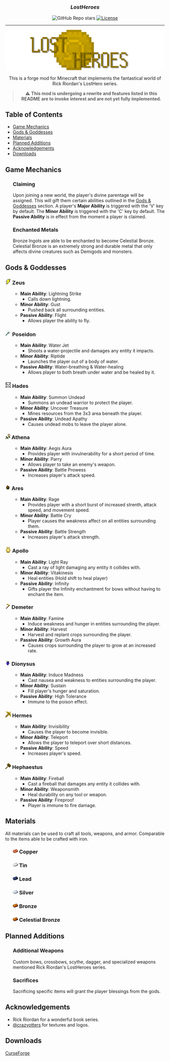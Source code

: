 <h3 align="center"><i><b>LostHeroes</i></b></h3>

<div align="center">

![GitHub Repo stars](https://img.shields.io/github/stars/walterlivingston/LostHeroes)
[![License](https://img.shields.io/badge/license-MIT-blue.svg)](/LICENSE)

</div>

---

<div align="center">

![LostHeroes Logo](https://github.com/TheGreenOne/LostHeroes/blob/1.16.5/src/main/resources/logo.png?raw=true)

This is a forge mod for Minecraft that implements the fantastical world of Rick Riordan's LostHero series.

> :warning: **This mod is undergoing a rewrite and features listed in this README are to invoke interest and are not yet fully implemented.**

</div>

## Table of Contents

- [Game Mechanics](#game_mechanics)
- [Gods & Goddesses](#gods_goddesses)
- [Materials](#materials)
- [Planned Additions](#planned_additions)
- [Acknowledgements](#acknowledgements)
- [Downloads](#downloads)

## Game Mechanics <a name = "game_mechanics"></a>

<ul>

### Claiming

Upon joining a new world, the player's divine parentage will be assigned. This will gift them certain abilities outlined in the [Gods & Goddesses](#gods_goddesses) section. A player's **Major Ability** is triggered with the 'V' key by default. The **Minor Ability** is triggered with the 'C' key by default.  The **Passive Ability** is in effect from the moment a player is claimed.

### Enchanted Metals

Bronze Ingots are able to be enchanted to become Celestial Bronze. Celestial Bronze is an extremely strong and durable metal that only affects divine creatures such as Demigods and monsters.

</ul>

## Gods & Goddesses <a name = "gods_goddesses"></a>

### ![Zeus](https://github.com/walterlivingston/LostHeroes/blob/main/src/main/resources/assets/lostheroes/textures/mob_effect/blessing_of_zeus.png?raw=true) Zeus

<ul>
  
- **Main Ability**: Lightning Strike
  - Calls down lightning.
- **Minor Ability**: Gust
  - Pushed back all surrounding entities.
- **Passive Ability**: Flight
  - Allows player the ability to fly.

</ul>

### ![Poseidon](https://github.com/walterlivingston/LostHeroes/blob/main/src/main/resources/assets/lostheroes/textures/mob_effect/blessing_of_poseidon.png?raw=true) Poseidon

<ul>
  
- **Main Ability**: Water Jet
  - Shoots a water-projectile and damages any entity it impacts.
- **Minor Ability**: Riptide
  - Launches the player out of a body of water.
- **Passive Ability**: Water-breathing & Water-healing
  - Allows player to both breath under water and be healed by it.

</ul>

### ![Hades](https://github.com/walterlivingston/LostHeroes/blob/main/src/main/resources/assets/lostheroes/textures/mob_effect/blessing_of_hades.png?raw=true) Hades

<ul>
  
- **Main Ability**: Summon Undead
  - Summons an undead warrior to protect the player.
- **Minor Ability**: Uncover Treasure
  - Mines resources from the 3x3 area beneath the player.
- **Passive Ability**: Undead Apathy
  - Causes undead mobs to leave the player alone.

</ul>

### ![Athena](https://github.com/walterlivingston/LostHeroes/blob/main/src/main/resources/assets/lostheroes/textures/mob_effect/blessing_of_athena.png?raw=true) Athena

<ul>
  
- **Main Ability**: Aegis Aura
  - Provides player with invulnerability for a short period of time.
- **Minor Ability**: Parry
  - Allows player to take an enemy's weapon.
- **Passive Ability**: Battle Prowess
  - Increases player's attack speed.

</ul>

### ![Ares](https://github.com/walterlivingston/LostHeroes/blob/main/src/main/resources/assets/lostheroes/textures/mob_effect/blessing_of_ares.png?raw=true) Ares

<ul>
  
- **Main Ability**: Rage
  - Provides player with a short burst of increased strenth, attack speed, and movement speed.
- **Minor Ability**: Battle Cry
  - Player causes the weakness affect on all entities surrounding them.
- **Passive Ability**: Battle Strength
  - Increases player's attack strength.

</ul>

### ![Apollo](https://github.com/walterlivingston/LostHeroes/blob/main/src/main/resources/assets/lostheroes/textures/mob_effect/blessing_of_apollo.png?raw=true) Apollo

<ul>
  
- **Main Ability**: Light Ray
  - Cast a ray of light damaging any entity it collides with.
- **Minor Ability**: Vitakinesis
  - Heal entities (Hold shift to heal player)
- **Passive Ability**: Infinity
  - Gifts player the Infinity enchantment for bows without having to enchant the item.

</ul>

### ![Demeter](https://github.com/walterlivingston/LostHeroes/blob/main/src/main/resources/assets/lostheroes/textures/mob_effect/blessing_of_demeter.png?raw=true) Demeter

<ul>
  
- **Main Ability**: Famine
  - Induce weakness and hunger in entities surrounding the player.
- **Minor Ability**: Harvest
  - Harvest and replant crops surrounding the player.
- **Passive Ability**: Growth Aura
  - Causes crops surrounding the player to grow at an increased rate.

</ul>

### ![Dionysus](https://github.com/walterlivingston/LostHeroes/blob/main/src/main/resources/assets/lostheroes/textures/mob_effect/blessing_of_dionysus.png?raw=true) Dionysus

<ul>
  
- **Main Ability**: Induce Madness
  - Cast nausea and weakness to entities surrounding the player.
- **Minor Ability**: Sustain
  - Fill player's hunger and saturation.
- **Passive Ability**: High Tolerance
  - Immune to the poison effect.

</ul>

### ![Hermes](https://github.com/walterlivingston/LostHeroes/blob/main/src/main/resources/assets/lostheroes/textures/mob_effect/blessing_of_hermes.png?raw=true) Hermes

<ul>
  
- **Main Ability**: Invisibility
  - Causes the player to become invisible.
- **Minor Ability**: Teleport
  - Allows the player to teleport over short distances.
- **Passive Ability**: Speed
  - Increases player's speed.

</ul>

### ![Hephaestus](https://github.com/walterlivingston/LostHeroes/blob/main/src/main/resources/assets/lostheroes/textures/mob_effect/blessing_of_hephaestus.png?raw=true) Hephaestus

<ul>
  
- **Main Ability**: Fireball
  - Cast a fireball that damages any entity it collides with.
- **Minor Ability**: Weaponsmith
  - Heal durability on any tool or weapon.
- **Passive Ability**: Fireproof
  - Player is immune to fire damage.

</ul>

## Materials <a name = "materials"></a>

All materials can be used to craft all tools, weapons, and armor.  Comparable to the items able to be crafted with iron.

<ul>

### ![Copper](https://github.com/walterlivingston/LostHeroes/blob/main/src/main/resources/assets/lostheroes/textures/item/copper_ingot.png?raw=true) Copper
### ![Tin](https://github.com/walterlivingston/LostHeroes/blob/main/src/main/resources/assets/lostheroes/textures/item/tin_ingot.png?raw=true) Tin
### ![Lead](https://github.com/walterlivingston/LostHeroes/blob/main/src/main/resources/assets/lostheroes/textures/item/lead_ingot.png?raw=true) Lead
### ![Silver](https://github.com/walterlivingston/LostHeroes/blob/main/src/main/resources/assets/lostheroes/textures/item/silver_ingot.png?raw=true) Silver
### ![Bronze](https://github.com/walterlivingston/LostHeroes/blob/main/src/main/resources/assets/lostheroes/textures/item/bronze_ingot.png?raw=true) Bronze
### ![Celestial Bronze](https://github.com/walterlivingston/LostHeroes/blob/main/src/main/resources/assets/lostheroes/textures/item/bronze_ingot.png?raw=true) Celestial Bronze
  
</ul>

## Planned Additions <a name = "planned_additions"></a>

<ul>

### Additional Weapons

Custom bows, crossbows, scythe, dagger, and specialized weapons mentioned Rick Riordan's LostHeroes series.

### Sacrifices

Sacrificing specific items will grant the player blessings from the gods.
  
</ul>


## Acknowledgements <a name = "acknowledgements"></a>

- Rick Riordan for a wonderful book series.
- [@crazyotters](https://www.twitch.tv/crazyotters) for textures and logos.

## Downloads <a name = "downloads"></a>

[CurseForge](https://www.curseforge.com/minecraft/mc-mods/lostheroes/files) 
